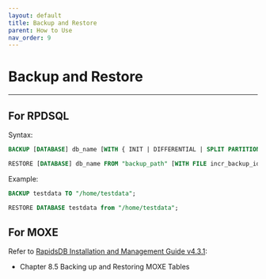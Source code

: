 ```yaml
---
layout: default
title: Backup and Restore
parent: How to Use
nav_order: 9
---
```


# Backup and Restore

---

## For RPDSQL

Syntax:

```sql
BACKUP [DATABASE] db_name [WITH { INIT | DIFFERENTIAL | SPLIT PARTITIONS [BY 2] }] TO "backup_path" [(OPTION resource_pool = resource_pool_name)]

RESTORE [DATABASE] db_name FROM "backup_path" [WITH FILE incr_backup_id] [sync_options] [(OPTION resource_pool = resource_pool_name)]
```

Example:

```sql
BACKUP testdata TO "/home/testdata";

RESTORE DATABASE testdata from "/home/testdata";
```

## For MOXE

Refer to [RapidsDB Installation and Management Guide v4.3.1](../downloads/RapidsDB_Installation_and_Management_Guide_Release_v4.3.1.pdf):

* Chapter 8.5 Backing up and Restoring MOXE Tables
